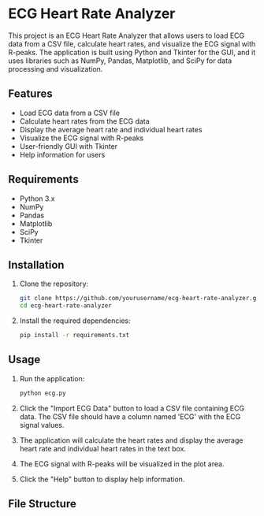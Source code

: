 
# ECG Heart Rate Analyzer

This project is an ECG Heart Rate Analyzer that allows users to load ECG data from a CSV file, calculate heart rates, and visualize the ECG signal with R-peaks. The application is built using Python and Tkinter for the GUI, and it uses libraries such as NumPy, Pandas, Matplotlib, and SciPy for data processing and visualization.

## Features

- Load ECG data from a CSV file
- Calculate heart rates from the ECG data
- Display the average heart rate and individual heart rates
- Visualize the ECG signal with R-peaks
- User-friendly GUI with Tkinter
- Help information for users

## Requirements

- Python 3.x
- NumPy
- Pandas
- Matplotlib
- SciPy
- Tkinter

## Installation

1. Clone the repository:
    ```sh
    git clone https://github.com/yourusername/ecg-heart-rate-analyzer.git
    cd ecg-heart-rate-analyzer
    ```

2. Install the required dependencies:
    ```sh
    pip install -r requirements.txt
    ```

## Usage

1. Run the application:
    ```sh
    python ecg.py
    ```

2. Click the "Import ECG Data" button to load a CSV file containing ECG data. The CSV file should have a column named 'ECG' with the ECG signal values.

3. The application will calculate the heart rates and display the average heart rate and individual heart rates in the text box.

4. The ECG signal with R-peaks will be visualized in the plot area.

5. Click the "Help" button to display help information.

## File Structure

 
